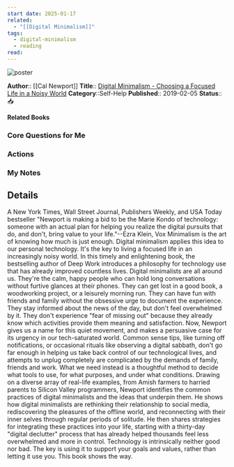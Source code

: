 ```yaml
---
start date: 2025-01-17
related:
  - "[[Digital Minimalism]]"
tags:
  - digital-minimalism
  - reading
read: 
---
```

![poster](http://books.google.com/books/content?id=uS9eDwAAQBAJ&printsec=frontcover&img=1&zoom=5&edge=curl&source=gbs_api)

**Author**:: [[Cal Newport]]
**Title**:: [Digital Minimalism - Choosing a Focused Life in a Noisy World](http://books.google.com/books?id=uS9eDwAAQBAJ&printsec=frontcover&dq=intitle:Digital+Minimalism&hl=&cd=1&source=gbs_api)
**Category**::Self-Help
**Published**:: 2019-02-05
**Status**:: 📥

**Related Books**
### Core Questions for Me

### Actions

### My Notes

## Details

A New York Times, Wall Street Journal, Publishers Weekly, and USA Today bestseller "Newport is making a bid to be the Marie Kondo of technology: someone with an actual plan for helping you realize the digital pursuits that do, and don't, bring value to your life."--Ezra Klein, Vox Minimalism is the art of knowing how much is just enough. Digital minimalism applies this idea to our personal technology. It's the key to living a focused life in an increasingly noisy world. In this timely and enlightening book, the bestselling author of Deep Work introduces a philosophy for technology use that has already improved countless lives. Digital minimalists are all around us. They're the calm, happy people who can hold long conversations without furtive glances at their phones. They can get lost in a good book, a woodworking project, or a leisurely morning run. They can have fun with friends and family without the obsessive urge to document the experience. They stay informed about the news of the day, but don't feel overwhelmed by it. They don't experience "fear of missing out" because they already know which activities provide them meaning and satisfaction. Now, Newport gives us a name for this quiet movement, and makes a persuasive case for its urgency in our tech-saturated world. Common sense tips, like turning off notifications, or occasional rituals like observing a digital sabbath, don't go far enough in helping us take back control of our technological lives, and attempts to unplug completely are complicated by the demands of family, friends and work. What we need instead is a thoughtful method to decide what tools to use, for what purposes, and under what conditions. Drawing on a diverse array of real-life examples, from Amish farmers to harried parents to Silicon Valley programmers, Newport identifies the common practices of digital minimalists and the ideas that underpin them. He shows how digital minimalists are rethinking their relationship to social media, rediscovering the pleasures of the offline world, and reconnecting with their inner selves through regular periods of solitude. He then shares strategies for integrating these practices into your life, starting with a thirty-day "digital declutter" process that has already helped thousands feel less overwhelmed and more in control. Technology is intrinsically neither good nor bad. The key is using it to support your goals and values, rather than letting it use you. This book shows the way.
